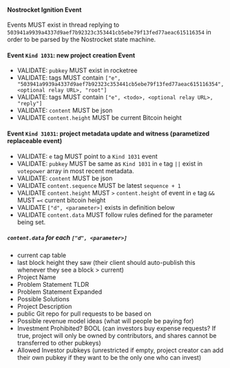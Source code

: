 #### Nostrocket Ignition Event
Events MUST exist in thread replying to `503941a9939a4337d9aef7b92323c353441cb5ebe79f13fed77aeac615116354` in order to be parsed by the Nostrocket state machine.

#### Event `Kind 1031`: new project creation Event   
- VALIDATE: `pubkey` MUST exist in rocketree
- VALIDATE: tags MUST contain `["e", "503941a9939a4337d9aef7b92323c353441cb5ebe79f13fed77aeac615116354", <optional relay URL>, "root"]`
- VALIDATE: tags MUST contain `["e", <todo>, <optional relay URL>, "reply"]`
- VALIDATE: `content` MUST be json
- VALIDATE `content.height` MUST be current Bitcoin height

#### Event `Kind 31031`: project metadata update and witness (parametized replaceable event)   
- VALIDATE: `e` tag MUST point to a `Kind 1031` event
- VALIDATE: `pubkey` MUST be same as `Kind 1031` in `e` tag `||` exist in `votepower` array in most recent metadata.
- VALIDATE: `content` MUST be json
- VALIDATE `content.sequence` MUST be latest `sequence + 1` 
- VALIDATE `content.height` MUST `>` `content.height` of event in `e` tag `&&` MUST `=<` current bitcoin height
- VALIDATE `["d", <parameter>]` exists in definition below
- VALIDATE `content.data` MUST follow rules defined for the parameter being set.

##### `content.data` for each `["d", <parameter>]`
- current cap table
- last block height they saw (their client should auto-publish this whenever they see a block > current)
- Project Name
- Problem Statement TLDR
- Problem Statement Expanded
- Possible Solutions
- Project Description
- public Git repo for pull requests to be based on
- Possible revenue model ideas (what will people be paying for)
- Investment Prohibited? BOOL (can investors buy expense requests? If true, project will only be owned by contributors, and shares cannot be transferred to other pubkeys)
- Allowed Investor pubkeys (unrestricted if empty, project creator can add their own pubkey if they want to be the only one who can invest)
